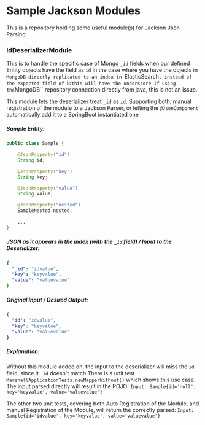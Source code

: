 # Sample Jackson Modules
This is a repository holding some useful module(s) for Jackson Json Parsing

### IdDeserializerModule 
This is to handle the specific case of Mongo ``_id`` fields when our defined Entity objects have the field as ``id``
In the case where you have the objects in ``MongoDB directly replicated to an index in ``ElasticSearch``, instead of the expected field of ``id`` this will have the underscore
If using the ``MongoDB`` repository connection directly from java, this is not an issue.

This module lets the deserializer treat ``_id`` as ``id``.
Supporting both, manual registration of the module to a Jackson Parser, or letting the ``@JsonComponent`` automatically add it to a SpringBoot instantiated one

##### Sample Entity:
```Java
public class Sample {

    @JsonProperty("id")
    String id;

    @JsonProperty("key")
    String key;

    @JsonProperty("value")
    String value;

    @JsonProperty("nested")
    SampleNested nested;
    
    ...
}
```

##### JSON as it appears in the index (with the ``_id`` field) / Input to the Deserializer:
```yaml
{
  "_id": "idvalue",
  "key": "keyvalue",
  "value": "valuevalue"
}
```

##### Original Input / Desired Output:
```yaml
{
  "id": "idvalue",
  "key": "keyvalue",
  "value": "valuevalue"
}
```

##### Explanation:
Without this module added on, the input to the deserializer will miss the ``id`` field, since it ``_id`` doesn't match
There is a unit test ``MarshallApplicationTests.newMapperWithout()`` which shows this use case.
The input parsed directly will result in the POJO: ``Input: Sample{id='null', key='keyvalue', value='valuevalue'}``

The other two unit tests, covering both Auto Registration of the Module, and manual Registration of the Module, will
return the correctly parsed: ``Input: Sample{id='idvalue', key='keyvalue', value='valuevalue'}``

